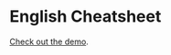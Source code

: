English Cheatsheet
==================

[Check out the demo](http://agalitsyn.github.io/english-cheatsheet "Check out the demo").
